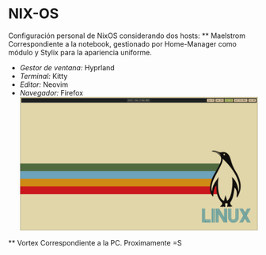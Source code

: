 # NIX-OS
Configuración personal de NixOS considerando dos hosts:
** Maelstrom
Correspondiente a la notebook, gestionado por Home-Manager como módulo y Stylix para la apariencia uniforme.
- *Gestor de ventana:* Hyprland
- *Terminal:* Kitty
- *Editor:* Neovim
- *Navegador:* Firefox
![Captura Maelstrom](./assets/display-example.png)

** Vortex
Correspondiente a la PC. Proximamente =S
